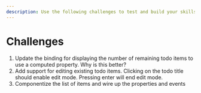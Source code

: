 ```yaml
---
description: Use the following challenges to test and build your skills.
---
```


# Challenges

1. Update the binding for displaying the number of remaining todo items to use a computed property. Why is this better?
2. Add support for editing existing todo items. Clicking on the todo title should enable edit mode. Pressing enter will end edit mode.
3. Componentize the list of items and wire up the properties and events

